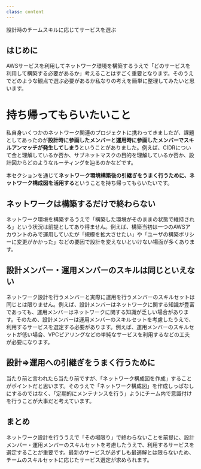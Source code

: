 ```yaml
---
class: content
---
```


<div class="doc-header">
  <div class="doc-title">設計時のチームスキルに応じてサービスを選ぶ</div>
</div>

## はじめに

AWSサービスを利用してネットワーク環境を構築するうえで「どのサービスを利用して構築する必要があるか」考えることはすごく重要となります。そのうえでどのような観点で選ぶ必要があるか私なりの考えを簡単に整理してみたいと思います。

# 持ち帰ってもらいたいこと

私自身いくつかのネットワーク関連のプロジェクトに携わってきましたが、課題としてあったのが**設計時に参画したメンバーと運用時に参画したメンバーでスキルアンマッチが発生してしまう**ということがありました。例えば、CIDRについて金と理解しているか否か、サブネットマスクの目的を理解しているか否か、設計図からどのようなルーティングを辿るのかなどです。

本セクションを通じて**ネットワーク環境構築後の引継ぎをうまく行うために、ネットワーク構成図を活用する**ということを持ち帰ってもらいたいです。

## ネットワークは構築するだけで終わらない

ネットワーク環境を構築するうえで「構築した環境がそのままの状態で維持される」という状況は前提としてあり得ません。例えば、構築当初は一つのAWSアカウントのみで運用していたが「規模を拡大させたい」や「ユーザの構築ポリシーに変更がかかった」などの要因で設計を変えないといけない場面が多くあります。

## 設計メンバー・運用メンバーのスキルは同じといえない

ネットワーク設計を行うメンバーと実際に運用を行うメンバーのスキルセットは同じとは限りません。例えば、設計メンバーはネットワークに関する知識が豊富であっても、運用メンバーはネットワークに関する知識が乏しい場合があります。そのため、設計メンバーは運用メンバーのスキルセットを考慮したうえで、利用するサービスを選定する必要があります。例えば、運用メンバーのスキルセットが低い場合、VPCピアリングなどの単純なサービスを利用するなどの工夫が必要になります。

## 設計⇒運用への引継ぎをうまく行うために

当たり前と言われたら当たり前ですが、「ネットワーク構成図を作成」することがポイントだと思います。そのうえで「ネットワーク構成図」を作成しっぱなしにするのではなく、「定期的にメンテナンスを行う」ようにチーム内で意識付けを行うことが大事だと考えています。

## まとめ

ネットワーク設計を行ううえで「その場限り」で終わらないことを前提に、設計メンバー・運用メンバーのスキルセットを考慮したうえで、利用するサービスを選定することが重要です。最新のサービスが必ずしも最適解とは限らないため、チームのスキルセットに応じたサービス選定が求められます。
